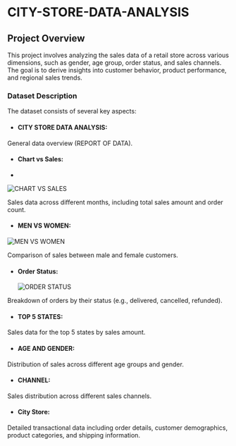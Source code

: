 # CITY-STORE-DATA-ANALYSIS

## Project Overview

This project involves analyzing the sales data of a retail store across various dimensions, such as gender, age group, order status, and sales channels. The goal is to derive insights into customer behavior, product performance, and regional sales trends.

### Dataset Description

The dataset consists of several key aspects:

- #### CITY STORE DATA ANALYSIS:
General data overview (REPORT OF DATA).
  
- #### Chart vs Sales:
- 
![CHART VS SALES](https://github.com/user-attachments/assets/bcf5c41f-661d-4699-b232-d226774eb159)

Sales data across different months, including total sales amount and order count.

- #### MEN VS WOMEN:
 
 ![MEN VS WOMEN](https://github.com/user-attachments/assets/44d9bfa1-3a3f-4ad4-8ce7-4ee03e95aa58)
 
Comparison of sales between male and female customers.

- #### Order Status:
  
   ![ORDER STATUS](https://github.com/user-attachments/assets/f889fefe-b7d6-4e16-9340-69baad559c34)
  
Breakdown of orders by their status (e.g., delivered, cancelled, refunded).

- #### TOP 5 STATES:
Sales data for the top 5 states by sales amount.

- #### AGE AND GENDER:
Distribution of sales across different age groups and gender.

- #### CHANNEL:
Sales distribution across different sales channels.

- #### City Store:
Detailed transactional data including order details, customer demographics, product categories, and shipping information.
